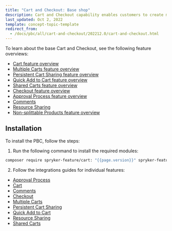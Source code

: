 ```yaml
---
title: "Cart and Checkout: Base shop"
description: Cart and Checkout capability enables customers to create multiple carts and check out with ease.
last_updated: Oct 2, 2022
template: concept-topic-template
redirect_from:
  - /docs/pbc/all/cart-and-checkout/202212.0/cart-and-checkout.html
---
```


To learn about the base Cart and Checkout, see the following feature overviews:

* [Cart feature overview](/docs/pbc/all/cart-and-checkout/{{page.version}}/base-shop/feature-overviews/cart-feature-overview/cart-feature-overview.html)
* [Multiple Carts feature overview](/docs/pbc/all/cart-and-checkout/{{page.version}}/base-shop/feature-overviews/multiple-carts-feature-overview.html)
* [Persistent Cart Sharing feature overview](/docs/pbc/all/cart-and-checkout/{{page.version}}/base-shop/feature-overviews/persistent-cart-sharing-feature-overview.html)
* [Quick Add to Cart feature overview](/docs/pbc/all/cart-and-checkout/{{page.version}}/base-shop/feature-overviews/quick-add-to-cart-feature-overview.html)
* [Shared Carts feature overview](/docs/pbc/all/cart-and-checkout/{{page.version}}/base-shop/feature-overviews/shared-carts-feature-overview.html)
* [Checkout feature overview](/docs/pbc/all/cart-and-checkout/{{page.version}}/base-shop/feature-overviews/checkout-feature-overview/checkout-feature-overview.html)
* [Approval Process feature overview](/docs/pbc/all/cart-and-checkout/{{page.version}}/base-shop/feature-overviews/approval-process-feature-overview.html)
* [Comments](/docs/pbc/all/cart-and-checkout/{{page.version}}/base-shop/feature-overviews/comments-feature-overview.html#related-developer-documents)
* [Resource Sharing](/docs/pbc/all/cart-and-checkout/{{page.version}}/base-shop/feature-overviews/resource-sharing-feature-overview.html#related-developer-documents)
* [Non-splittable Products feature overview](/docs/pbc/all/cart-and-checkout/{{page.version}}/base-shop/feature-overviews/non-splittable-products-feature-overview.html)


## Installation

To install the PBC, follow the steps:

1. Run the following command to install the required modules:

```bash
composer require spryker-feature/cart: "{{page.version}}" spryker-feature/order-threshold: "{{page.version}}" spryker-feature/quick-add-to-cart: "{{page.version}}" spryker-feature/resource-sharing: "{{page.version}}" spryker-feature/shared-carts: "{{page.version}}" --update-with-dependencies
```

2. Follow the integrations guides for individual features:

* [Approval Process](/docs/pbc/all/cart-and-checkout/{{page.version}}/base-shop/feature-overviews/approval-process-feature-overview.html#related-developer-documents)
* [Cart](/docs/pbc/all/cart-and-checkout/{{page.version}}/base-shop/feature-overviews/cart-feature-overview/cart-feature-overview.html#related-developer-documents)
* [Comments](/docs/pbc/all/cart-and-checkout/{{page.version}}/base-shop/feature-overviews/comments-feature-overview.html#related-developer-documents)
* [Checkout](/docs/pbc/all/cart-and-checkout/{{page.version}}/base-shop/feature-overviews/checkout-feature-overview/checkout-feature-overview.html#related-developer-documents)
* [Multiple Carts](/docs/pbc/all/cart-and-checkout/{{page.version}}/base-shop/feature-overviews/multiple-carts-feature-overview.html#related-developer-documents)
* [Persistent Cart Sharing](/docs/pbc/all/cart-and-checkout/{{page.version}}/base-shop/feature-overviews/persistent-cart-sharing-feature-overview.html#related-developer-documents)
* [Quick Add to Cart](/docs/pbc/all/cart-and-checkout/{{page.version}}/base-shop/feature-overviews/quick-add-to-cart-feature-overview.html#related-developer-documents)
* [Resource Sharing](/docs/pbc/all/cart-and-checkout/{{page.version}}/base-shop/feature-overviews/resource-sharing-feature-overview.html#related-developer-documents)
* [Shared Carts](/docs/pbc/all/cart-and-checkout/{{page.version}}/base-shop/feature-overviews/shared-carts-feature-overview.html#related-developer-documents)
